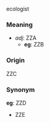 ecologist
### Meaning
+ _adj_: ZZA
	+ __eg__: ZZB

### Origin

ZZC

### Synonym

__eg__: ZZD

+ ZZE



